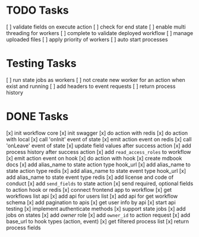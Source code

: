 # TODO Tasks

[ ] validate fields on execute action
[ ] check for end state
[ ] enable multi threading for workers
[ ] complete to validate deployed workflow
[ ] manage uploaded files
[ ] apply priority of workers
[ ] auto start processes


# Testing Tasks
[ ] run state jobs as workers
[ ] not create new worker for an action when exist and running
[ ] add headers to event requests
[ ] return process history

# DONE Tasks
[x] init workflow core
[x] init swagger
[x] do action with redis
[x] do action with local
[x] call 'onInit' event of state
[x] emit action event on redis
[x] call 'onLeave' event of state
[x] update field values after success action
[x] add process history after success action
[x] add `read_access_roles` to workflow
[x] emit action event on hook
[x] do action with hook
[x] create mdbook docs
[x] add alias_name to state action type hook_url
[x] add alias_name to state action type redis
[x] add alias_name to state event type hook_url
[x] add alias_name to state event type redis
[x] add license and code of conduct
[x] add `send_fields` to state action
[x] send required, optional fields to action hook or redis
[x] connect frontend app to workflow
[x] get workflows list api
[x] add api for users list
[x] add api for get workflow schema
[x] add pagination to apis
[x] get user info by api
[x] start api testing
[x] implement authenticate methods
[x] support state jobs
[x] add jobs on states
[x] add _owner_ role
[x] add `owner_id` to action request
[x] add base_url to hook types (action, event)
[x] get filtered process list
[x] return process fields
